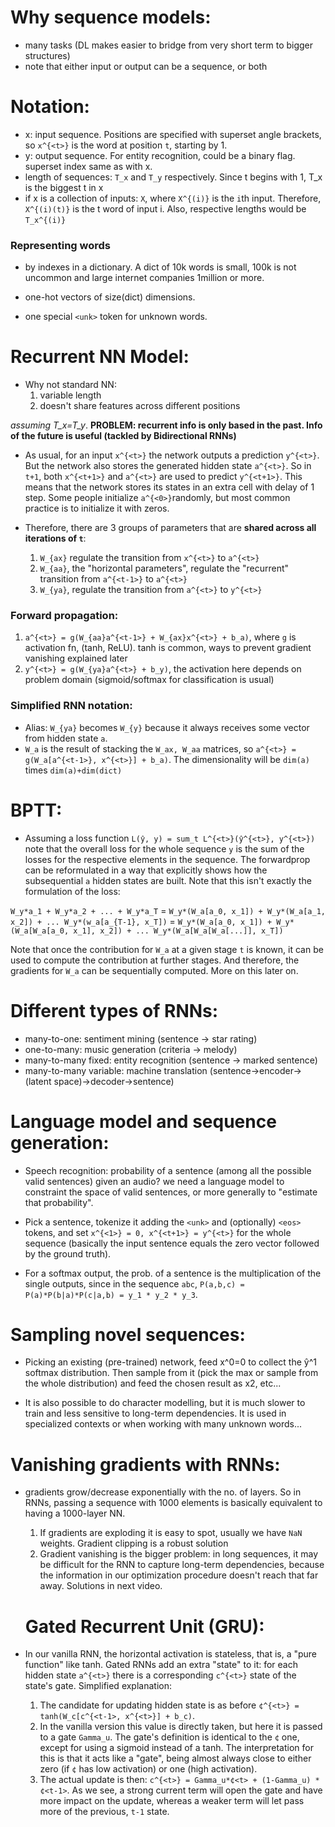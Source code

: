 # Why sequence models:

* many tasks (DL makes easier to bridge from very short term to bigger structures)
* note that either input or output can be a sequence, or both





# Notation:

* x: input sequence. Positions are specified with superset angle brackets, so `x^{<t>}` is the word at position `t`, starting by 1.
* y: output sequence. For entity recognition, could be a binary flag. superset index same as with x.
* length of sequences: `T_x` and `T_y` respectively. Since t begins with 1, T_x is the biggest t in x
* if x is a collection of inputs: `X`, where `X^{(i)}` is the `i`th input. Therefore, `X^{(i)(t)}` is the t word of input i. Also, respective lengths would be `T_x^{(i)}`

### Representing words

* by indexes in a dictionary. A dict of 10k words is small, 100k is not uncommon and large internet companies 1million or more.

* one-hot vectors of size(dict) dimensions.
* one special `<unk>` token for unknown words.





# Recurrent NN Model:

* Why not standard NN:
  1. variable length
  2. doesn't share features across different positions

*assuming T_x=T_y*.
**PROBLEM: recurrent info is only based in the past. Info of the future is useful (tackled by Bidirectional RNNs)**
* As usual, for an input `x^{<t>}` the network outputs a prediction `y^{<t>}`. But the network also stores the generated  hidden state `a^{<t>}`. So in `t+1`, both `x^{<t+1>}` and `a^{<t>}` are used to predict `y^{<t+1>}`. This means that the network stores its states in an extra cell with delay of 1 step. Some people initialize `a^{<0>}`randomly, but most common practice is to initialize it with zeros.

* Therefore, there are 3 groups of parameters that are **shared across all iterations of `t`**: 
  1. `W_{ax}` regulate the transition from `x^{<t>}` to `a^{<t>}`
  2. `W_{aa}`, the "horizontal parameters", regulate the "recurrent" transition from `a^{<t-1>}` to `a^{<t>}`
  3. `W_{ya}`, regulate the transition from `a^{<t>}` to `y^{<t>}`
  

### Forward propagation:
  1. `a^{<t>} = g(W_{aa}a^{<t-1>} + W_{ax}x^{<t>} + b_a)`, where `g` is activation fn, (tanh, ReLU). tanh is common, ways to prevent gradient vanishing explained later
  2. `y^{<t>} = g(W_{ya}a^{<t>} + b_y)`, the activation here depends on problem domain (sigmoid/softmax for classification is usual)
  
### Simplified RNN notation:

* Alias: `W_{ya}` becomes `W_{y}` because it always receives some vector from hidden state `a`.
* `W_a` is the result of stacking the `W_ax, W_aa` matrices, so `a^{<t>} = g(W_a[a^{<t-1>}, x^{<t>}] + b_a)`. The dimensionality will be `dim(a)` times `dim(a)+dim(dict)`





# BPTT:

* Assuming a loss function `L(ŷ, y) = sum_t L^{<t>}(ŷ^{<t>}, y^{<t>})` note that the overall loss for the whole sequence `y` is the sum of the losses for the respective elements in the sequence. The forwardprop can be reformulated in a way that explicitly shows how the subsequential `a` hidden states are built. Note that this isn't exactly the formulation of the loss:

`W_y*a_1 + W_y*a_2 + ... + W_y*a_T` = `W_y*(W_a[a_0, x_1]) + W_y*(W_a[a_1, x_2]) + ... W_y*(w_a[a_{T-1}, x_T])` = `W_y*(W_a[a_0, x_1]) + W_y*(W_a[W_a[a_0, x_1], x_2]) + ... W_y*(W_a[W_a[W_a[...]], x_T])`


Note that once the contribution for `W_a` at a given stage `t` is known, it can be used to compute the contribution at further stages. And therefore, the gradients for `W_a` can be sequentially computed. More on this later on.





# Different types of RNNs:

* many-to-one: sentiment mining (sentence -> star rating)
* one-to-many: music generation (criteria -> melody)
* many-to-many fixed: entity recognition (sentence -> marked sentence)
* many-to-many variable: machine translation (sentence->encoder->(latent space)->decoder->sentence)





# Language model and sequence generation:

* Speech recognition: probability of a sentence (among all the possible valid sentences) given an audio? we need a language model to constraint the space of valid sentences, or more generally to "estimate that probability".

* Pick a sentence, tokenize it adding the `<unk>` and (optionally) `<eos>` tokens, and set `x^{<1>} = 0, x^{<t+1>} = y^{<t>}` for the whole sequence (basically the input sentence equals the zero vector followed by the ground truth).

* For a softmax output, the prob. of a sentence is the multiplication of the single outputs, since in the sequence `abc`, `P(a,b,c) = P(a)*P(b|a)*P(c|a,b) = y_1 * y_2 * y_3`.





# Sampling novel sequences:

* Picking an existing (pre-trained) network, feed x^0=0 to collect the ŷ^1 softmax distribution. Then sample from it (pick the max or sample from the whole distribution) and feed the chosen result as x2, etc...

* It is also possible to do character modelling, but it is much slower to train and less sensitive to long-term dependencies. It is used in specialized contexts or when working with many unknown words...




# Vanishing gradients with RNNs:

* gradients grow/decrease exponentially with the no. of layers. So in RNNs, passing a sequence with 1000 elements is basically equivalent to having a 1000-layer NN.
  1. If gradients are exploding it is easy to spot, usually we have `NaN` weights. Gradient clipping is a robust solution
  2. Gradient vanishing is the bigger problem: in long sequences, it may be difficult for the RNN to capture long-term dependencies, because the information in our optimization procedure doesn't reach that far away. Solutions in next video.
  
  
  
  
  # Gated Recurrent Unit (GRU):
  
* In our vanilla RNN, the horizontal activation is stateless, that is, a "pure function" like tanh. Gated RNNs add an extra "state" to it: for each hidden state `a^{<t>}` there is a corresponding `c^{<t>}` state of the state's gate. Simplified explanation:
  1. The candidate for updating hidden state is as before `¢^{<t>} = tanh(W_c[c^{<t-1>, x^{<t>}] + b_c)`.
  2. In the vanilla version this value is directly taken, but here it is passed to a gate `Gamma_u`. The gate's definition is identical to the `¢` one, except for using a sigmoid instead of a tanh. The interpretation for this is that it acts like a "gate", being almost always close to either zero (if `¢` has low activation) or one (high activation).
  3. The actual update is then: `c^{<t>} = Gamma_u*¢<t> + (1-Gamma_u) * ¢<t-1>`. As we see, a strong current term will open the gate and have more impact on the update, whereas a weaker term will let pass more of the previous, `t-1` state.
  
  
